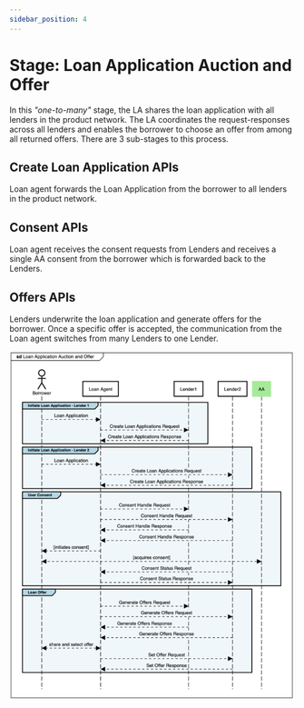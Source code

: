 ```yaml
---
sidebar_position: 4
---
```


# Stage: Loan Application Auction and Offer

In this *"one-to-many"* stage, the LA shares the loan application with all lenders in the product network. The LA coordinates the request-responses across all lenders and enables the borrower to choose an offer from among all returned offers. There are 3 sub-stages to this process.

## Create Loan Application APIs
Loan agent forwards the Loan Application from the borrower to all lenders in the product network.

## Consent APIs
Loan agent receives the consent requests from Lenders and receives a single AA consent from the borrower which is forwarded back to the Lenders.

## Offers APIs
Lenders underwrite the loan application and generate offers for the borrower. Once a specific offer is accepted, the communication from the Loan agent switches from many Lenders to one Lender.

![Loan Application Auction and Offers](./_images/auction_and_offer.png)
